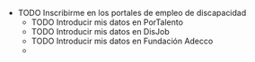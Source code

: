 - TODO Inscribirme en los portales de empleo de discapacidad
	- TODO Introducir mis datos en PorTalento
	- TODO Introducir mis datos en DisJob
	- TODO Introducir mis datos en Fundación Adecco
	-